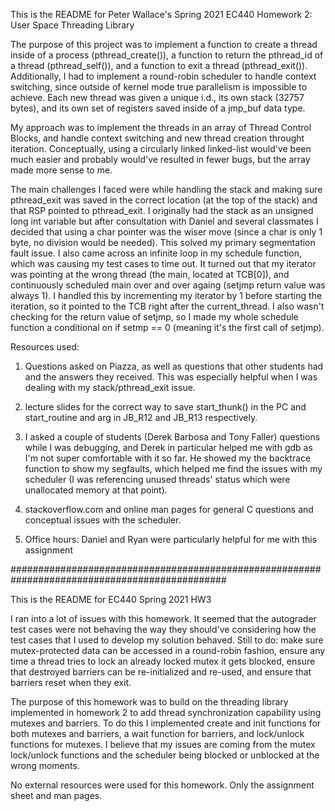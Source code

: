 This is the README for Peter Wallace's Spring 2021 EC440 Homework 2: User Space Threading Library

The purpose of this project was to implement a function to create a thread inside of a process
(pthread_create()), a function to return the pthread_id of a thread (pthread_self()), and a function
to exit a thread (pthread_exit()). Additionally, I had to implement a round-robin scheduler to handle
context switching, since outside of kernel mode true parallelism is impossible to achieve. Each new thread was given a unique i.d., its own stack (32757 bytes), and its own set of registers saved inside 
of a jmp_buf data type. 

My approach was to implement the threads in an array of Thread Control Blocks, and handle context switching and new thread creation throught iteration. Conceptually, using a circularly linked linked-list would've been much easier and probably would've resulted in fewer bugs, but the array made more sense to me. 

The main challenges I faced were while handling the stack and making sure pthread_exit was saved in the correct location (at the top of the stack) and that RSP pointed to pthread_exit. I originally had the stack as an unsigned long int variable but after consultation with Daniel and several classmates I decided that using a char pointer was the wiser move (since a char is only 1 byte, no division would be needed). This solved my primary segmentation fault issue. I also came across an infinite loop in my schedule function, which was causing my test cases to time out. It turned out that my iterator was pointing at the wrong thread (the main, located at TCB[0]), and continuously scheduled main over and over againg (setjmp return value was always 1). I handled this by incrementing my iterator by 1 before starting the iteration, so it pointed to the TCB right after the current_thread. I also wasn't checking for the return value of setjmp, so I made my whole schedule function a conditional on if setmp == 0 (meaning it's the first call of setjmp).

Resources used:

1. Questions asked on Piazza, as well as questions that other students had and the answers they received. This was especially helpful when I was dealing with my stack/pthread_exit issue.

2. lecture slides for the correct way to save start_thunk() in the PC and start_routine and arg in JB_R12 and JB_R13 respectively.

3. I asked a couple of students (Derek Barbosa and Tony Faller) questions while I was debugging, and Derek in particular helped me with gdb as I'm not super comfortable with it so far. He showed my the backtrace function to show my segfaults, which helped me find the issues with my scheduler (I was referencing unused threads' status which were unallocated memory at that point).

4. stackoverflow.com and online man pages for general C questions and conceptual issues with the scheduler.

5. Office hours: Daniel and Ryan were particularly helpful for me with this assignment




###############################################################################################

This is the README for EC440 Spring 2021 HW3

I ran into a lot of issues with this homework. It seemed that the autograder test cases were not behaving
the way they should've considering how the test cases that I used to develop my solution behaved. Still to do: make sure mutex-protected data can be accessed in a round-robin fashion, ensure any time a thread tries to lock an already locked mutex it gets blocked, ensure that destroyed barriers can be re-initialized and re-used, and ensure that barriers reset when they exit. 

The purpose of this homework was to build on the threading library implemented in homework 2 to add thread synchronization capability using mutexes and barriers. To do this I implemented create and init functions for both mutexes and barriers, a wait function for barriers, and lock/unlock functions for mutexes. I believe that my issues are coming from the mutex lock/unlock functions and the scheduler being blocked or unblocked at the wrong moments.

No external resources were used for this homework. Only the assignment sheet and man pages.